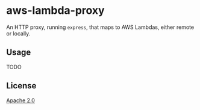# aws-lambda-proxy

An HTTP proxy, running `express`, that maps to AWS Lambdas, either remote or locally.


## Usage

TODO


## License

[Apache 2.0](LICENSE)

